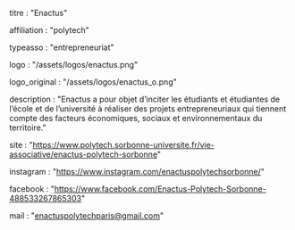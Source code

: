 titre : "Enactus"

affiliation : "polytech"

typeasso : "entrepreneuriat"

logo : "/assets/logos/enactus.png"

logo_original : "/assets/logos/enactus_o.png"

description : "Enactus a pour objet d’inciter les étudiants et étudiantes de l’école et de l’université à réaliser des projets entrepreneuriaux qui tiennent compte des facteurs économiques, sociaux et environnementaux du territoire."

site : "https://www.polytech.sorbonne-universite.fr/vie-associative/enactus-polytech-sorbonne"

instagram : "https://www.instagram.com/enactuspolytechsorbonne/"

facebook : "https://www.facebook.com/Enactus-Polytech-Sorbonne-488533267865303"

mail : "enactuspolytechparis@gmail.com"